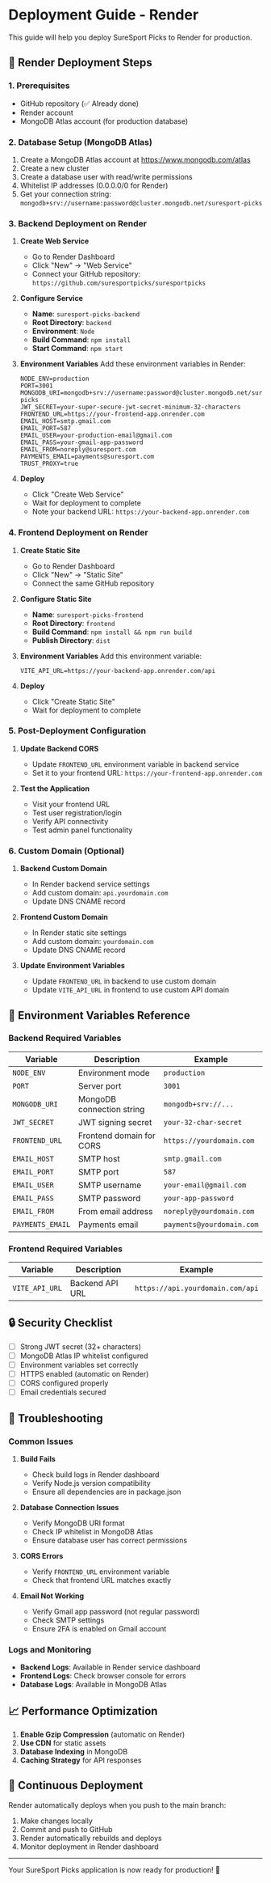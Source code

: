 # Deployment Guide - Render

This guide will help you deploy SureSport Picks to Render for production.

## 🚀 Render Deployment Steps

### 1. Prerequisites
- GitHub repository (✅ Already done)
- Render account
- MongoDB Atlas account (for production database)

### 2. Database Setup (MongoDB Atlas)

1. Create a MongoDB Atlas account at https://www.mongodb.com/atlas
2. Create a new cluster
3. Create a database user with read/write permissions
4. Whitelist IP addresses (0.0.0.0/0 for Render)
5. Get your connection string: `mongodb+srv://username:password@cluster.mongodb.net/suresport-picks`

### 3. Backend Deployment on Render

1. **Create Web Service**
   - Go to Render Dashboard
   - Click "New" → "Web Service"
   - Connect your GitHub repository: `https://github.com/suresportpicks/suresportpicks`

2. **Configure Service**
   - **Name**: `suresport-picks-backend`
   - **Root Directory**: `backend`
   - **Environment**: `Node`
   - **Build Command**: `npm install`
   - **Start Command**: `npm start`

3. **Environment Variables**
   Add these environment variables in Render:
   ```
   NODE_ENV=production
   PORT=3001
   MONGODB_URI=mongodb+srv://username:password@cluster.mongodb.net/suresport-picks
   JWT_SECRET=your-super-secure-jwt-secret-minimum-32-characters
   FRONTEND_URL=https://your-frontend-app.onrender.com
   EMAIL_HOST=smtp.gmail.com
   EMAIL_PORT=587
   EMAIL_USER=your-production-email@gmail.com
   EMAIL_PASS=your-gmail-app-password
   EMAIL_FROM=noreply@suresport.com
   PAYMENTS_EMAIL=payments@suresport.com
   TRUST_PROXY=true
   ```

4. **Deploy**
   - Click "Create Web Service"
   - Wait for deployment to complete
   - Note your backend URL: `https://your-backend-app.onrender.com`

### 4. Frontend Deployment on Render

1. **Create Static Site**
   - Go to Render Dashboard
   - Click "New" → "Static Site"
   - Connect the same GitHub repository

2. **Configure Static Site**
   - **Name**: `suresport-picks-frontend`
   - **Root Directory**: `frontend`
   - **Build Command**: `npm install && npm run build`
   - **Publish Directory**: `dist`

3. **Environment Variables**
   Add this environment variable:
   ```
   VITE_API_URL=https://your-backend-app.onrender.com/api
   ```

4. **Deploy**
   - Click "Create Static Site"
   - Wait for deployment to complete

### 5. Post-Deployment Configuration

1. **Update Backend CORS**
   - Update `FRONTEND_URL` environment variable in backend service
   - Set it to your frontend URL: `https://your-frontend-app.onrender.com`

2. **Test the Application**
   - Visit your frontend URL
   - Test user registration/login
   - Verify API connectivity
   - Test admin panel functionality

### 6. Custom Domain (Optional)

1. **Backend Custom Domain**
   - In Render backend service settings
   - Add custom domain: `api.yourdomain.com`
   - Update DNS CNAME record

2. **Frontend Custom Domain**
   - In Render static site settings
   - Add custom domain: `yourdomain.com`
   - Update DNS CNAME record

3. **Update Environment Variables**
   - Update `FRONTEND_URL` in backend to use custom domain
   - Update `VITE_API_URL` in frontend to use custom API domain

## 🔧 Environment Variables Reference

### Backend Required Variables
| Variable | Description | Example |
|----------|-------------|---------|
| `NODE_ENV` | Environment mode | `production` |
| `PORT` | Server port | `3001` |
| `MONGODB_URI` | MongoDB connection string | `mongodb+srv://...` |
| `JWT_SECRET` | JWT signing secret | `your-32-char-secret` |
| `FRONTEND_URL` | Frontend domain for CORS | `https://yourdomain.com` |
| `EMAIL_HOST` | SMTP host | `smtp.gmail.com` |
| `EMAIL_PORT` | SMTP port | `587` |
| `EMAIL_USER` | SMTP username | `your-email@gmail.com` |
| `EMAIL_PASS` | SMTP password | `your-app-password` |
| `EMAIL_FROM` | From email address | `noreply@yourdomain.com` |
| `PAYMENTS_EMAIL` | Payments email | `payments@yourdomain.com` |

### Frontend Required Variables
| Variable | Description | Example |
|----------|-------------|---------|
| `VITE_API_URL` | Backend API URL | `https://api.yourdomain.com/api` |

## 🔒 Security Checklist

- [ ] Strong JWT secret (32+ characters)
- [ ] MongoDB Atlas IP whitelist configured
- [ ] Environment variables set correctly
- [ ] HTTPS enabled (automatic on Render)
- [ ] CORS configured properly
- [ ] Email credentials secured

## 🚨 Troubleshooting

### Common Issues

1. **Build Fails**
   - Check build logs in Render dashboard
   - Verify Node.js version compatibility
   - Ensure all dependencies are in package.json

2. **Database Connection Issues**
   - Verify MongoDB URI format
   - Check IP whitelist in MongoDB Atlas
   - Ensure database user has correct permissions

3. **CORS Errors**
   - Verify `FRONTEND_URL` environment variable
   - Check that frontend URL matches exactly

4. **Email Not Working**
   - Verify Gmail app password (not regular password)
   - Check SMTP settings
   - Ensure 2FA is enabled on Gmail account

### Logs and Monitoring

- **Backend Logs**: Available in Render service dashboard
- **Frontend Logs**: Check browser console for errors
- **Database Logs**: Available in MongoDB Atlas

## 📈 Performance Optimization

1. **Enable Gzip Compression** (automatic on Render)
2. **Use CDN** for static assets
3. **Database Indexing** in MongoDB
4. **Caching Strategy** for API responses

## 🔄 Continuous Deployment

Render automatically deploys when you push to the main branch:

1. Make changes locally
2. Commit and push to GitHub
3. Render automatically rebuilds and deploys
4. Monitor deployment in Render dashboard

---

Your SureSport Picks application is now ready for production! 🎉